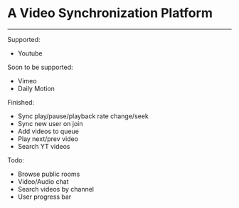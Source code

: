 # A Video Synchronization Platform

-----------------------

Supported:
- Youtube

Soon to be supported:
- Vimeo
- Daily Motion

Finished:
- Sync play/pause/playback rate change/seek
- Sync new user on join
- Add videos to queue
- Play next/prev video
- Search YT videos

Todo:
- Browse public rooms
- Video/Audio chat
- Search videos by channel
- User progress bar